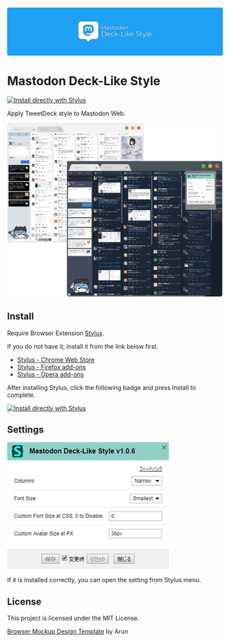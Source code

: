 ![header](https://raw.githubusercontent.com/eai04191/mastodon-deck-like-style/master/img/header.png)

Mastodon Deck-Like Style
===

[![Install directly with Stylus](https://img.shields.io/badge/Install%20directly%20with-Stylus-00adad.svg)](https://raw.githubusercontent.com/eai04191/mastodon-deck-like-style/master/mastodon-deck-like-style.user.styl)

Apply TweetDeck style to Mastodon Web.

![screenshot](https://raw.githubusercontent.com/eai04191/mastodon-deck-like-style/master/img/screenshot.png)

## Install

Require Browser Extension [Stylus](https://github.com/openstyles/stylus).

If you do not have it, install it from the link below first.

- [Stylus - Chrome Web Store](https://chrome.google.com/webstore/detail/stylus/clngdbkpkpeebahjckkjfobafhncgmne)
- [Stylus - Firefox add-ons](https://addons.mozilla.org/firefox/addon/styl-us/)
- [Stylus - Opera add-ons](https://addons.opera.com/extensions/details/stylus/)


After installing Stylus, click the following badge and press Install to complete.

[![Install directly with Stylus](https://img.shields.io/badge/Install%20directly%20with-Stylus-00adad.svg)](https://raw.githubusercontent.com/eai04191/mastodon-deck-like-style/master/mastodon-deck-like-style.user.styl)


## Settings

![config](https://raw.githubusercontent.com/eai04191/mastodon-deck-like-style/master/img/config.png)

If it is installed correctly, you can open the setting from Stylus menu.

## License

This project is licensed under the MIT License.

[Browser Mockup Design Template](https://cssauthor.com/chrome-browser-mockup-template/) by Arun